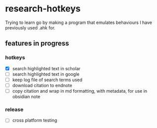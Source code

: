 # research-hotkeys
Trying to learn go by making a program that emulates behaviours I have previously used .ahk for. 

## features in progress
### hotkeys
 
- [X] search highlighted text in scholar
- [ ] search highlighted text in google
- [ ] keep log file of search terms used
- [ ] download citation to endnote
- [ ] copy citation and wrap in md formatting, with metadata, for use in obsidian note

### release
- [ ] cross platform testing